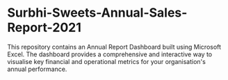 # Surbhi-Sweets-Annual-Sales-Report-2021
This repository contains an Annual Report Dashboard built using Microsoft Excel. The dashboard provides a comprehensive and interactive way to visualise key financial and operational metrics for your organisation's annual performance.
